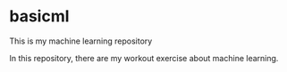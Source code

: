 # basicml
This is my machine learning repository

In this repository, there are my workout exercise about machine learning.
